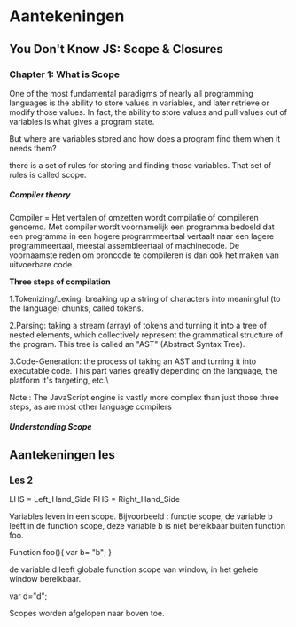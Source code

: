 # Aantekeningen

## You Don't Know JS: Scope & Closures
### Chapter 1: What is Scope

One of the most fundamental paradigms of nearly all programming languages is the ability to store values in variables, and later retrieve or modify those values. In fact, the ability to store values and pull values out of variables is what gives a program state.

But where are variables stored and how does a program find them when it needs them?

there is a set of rules for storing and finding those variables. That set of rules is called scope.

##### Compiler theory

Compiler = Het vertalen of omzetten wordt compilatie of compileren genoemd. Met compiler wordt voornamelijk een programma bedoeld dat een programma in een hogere programmeertaal vertaalt naar een lagere programmeertaal, meestal assembleertaal of machinecode. De voornaamste reden om broncode te compileren is dan ook het maken van uitvoerbare code.

**Three steps of compilation**

1.Tokenizing/Lexing:
breaking up a string of characters into meaningful (to the language) chunks, called tokens.

2.Parsing:
taking a stream (array) of tokens and turning it into a tree of nested elements, which collectively represent the grammatical structure of the program. This tree is called an "AST" (Abstract Syntax Tree).

3.Code-Generation:
the process of taking an AST and turning it into executable code. This part varies greatly depending on the language, the platform it's targeting, etc.\

Note : The JavaScript engine is vastly more complex than just those three steps, as are most other language compilers

##### Understanding Scope

## Aantekeningen les
### Les 2

LHS = Left_Hand_Side
RHS = Right_Hand_Side

Variables leven in een scope.
Bijvoorbeeld : functie scope, de variable b leeft in de function scope, deze variable b is niet bereikbaar buiten function foo.

Function foo(){
  var b= "b";
}

de variable d leeft globale function scope van window, in het gehele window bereikbaar.

var d="d";

Scopes worden afgelopen naar boven toe.
